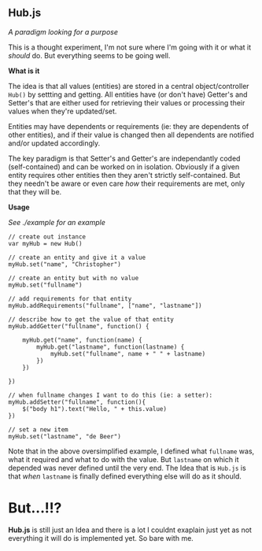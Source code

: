 Hub.js
------
*A paradigm looking for a purpose*

This is a thought experiment, I'm not sure where I'm going with it or what it *should* do. But everything seems to be going well.

**What is it**

The idea is that all values (entities) are stored in a central object/controller `Hub()` by settting and getting. All entities have (or don't have) Getter's and Setter's that are either used for retrieving their values or processing their values when they're updated/set.

Entities may have dependents or requirements (ie: they are dependents of other entities), and if their value is changed then all dependents are notified and/or updated accordingly.

The key paradigm is that Setter's and Getter's are independantly coded (self-contained) and can be worked on in isolation. Obviously if a given entity requires other entities then they aren't strictly self-contained. But they needn't be aware or even care *how* their requirements are met, only that they will be.

**Usage**

*See ./example for an example*

	// create out instance
	var myHub = new Hub()

	// create an entity and give it a value
	myHub.set("name", "Christopher")

	// create an entity but with no value
	myHub.set("fullname")

	// add requirements for that entity
	myHub.addRequirements("fullname", ["name", "lastname"])

	// describe how to get the value of that entity
	myHub.addGetter("fullname", function() {
		
		myHub.get("name", function(name) {
			myHub.get("lastname", function(lastname) {
				myHub.set("fullname", name + " " + lastname)		
			})
		})

	})

	// when fullname changes I want to do this (ie: a setter): 
	myHub.addSetter("fullname", function(){
		$("body h1").text("Hello, " + this.value)
	})

	// set a new item
	myHub.set("lastname", "de Beer")

Note that in the above oversimplified example, I defined what `fullname` was, what it required and what to do with the value. But `lastname` on which it depended was never defined until the very end. The Idea that is `Hub.js` is that *when* `lastname` is finally defined everything else will do as it should.

But...!!?
=========

**Hub.js** is still just an Idea and there is a lot I couldnt exaplain just yet as not everything it will do is implemented yet. So bare with me.


